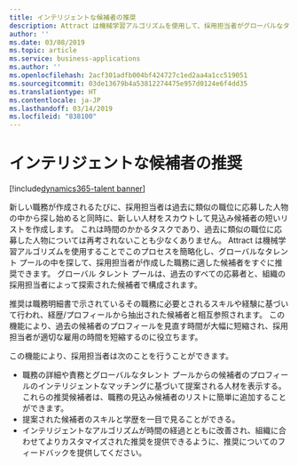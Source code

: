 ```yaml
---
title: インテリジェントな候補者の推奨
description: Attract は機械学習アルゴリズムを使用して、採用担当者がグローバルなタレント プールの中から新しい職務に適した候補者を探し出すのをサポートします。
author: ''
ms.date: 03/08/2019
ms.topic: article
ms.service: business-applications
ms.author: ''
ms.openlocfilehash: 2acf301adfb004bf424727c1ed2aa4a1cc519051
ms.sourcegitcommit: 03de13679b4a53812274475e957d0124e6f4dd35
ms.translationtype: HT
ms.contentlocale: ja-JP
ms.lasthandoff: 03/14/2019
ms.locfileid: "838100"
---
```

# <a name="intelligent-prospect-recommendations"></a>インテリジェントな候補者の推奨
[!include[dynamics365-talent banner](../../includes/dynamics365-talent.md)]

新しい職務が作成されるたびに、採用担当者は過去に類似の職位に応募した人物の中から探し始めると同時に、新しい人材をスカウトして見込み候補者の短いリストを作成します。 これは時間のかかるタスクであり、過去に類似の職位に応募した人物については再考されないことも少なくありません。 Attract は機械学習アルゴリズムを使用することでこのプロセスを簡略化し、グローバルなタレント プールの中を探して、採用担当者が作成した職務に適した候補者をすぐに推奨できます。 グローバル タレント プールは、過去のすべての応募者と、組織の採用担当者によって探索された候補者で構成されます。

推奨は職務明細書で示されているその職務に必要とされるスキルや経験に基づいて行われ、経歴/プロフィールから抽出された候補者と相互参照されます。 この機能により、過去の候補者のプロフィールを見直す時間が大幅に短縮され、採用担当者が適切な雇用の時間を短縮するのに役立ちます。 

この機能により、採用担当者は次のことを行うことができます。

- 職務の詳細や責務とグローバルなタレント プールからの候補者のプロフィールのインテリジェントなマッチングに基づいて提案される人材を表示する。 これらの推奨候補者は、職務の見込み候補者のリストに簡単に追加することができます。 
- 提案された候補者のスキルと学歴を一目で見ることができる。
- インテリジェントなアルゴリズムが時間の経過とともに改善され、組織に合わせてよりカスタマイズされた推奨を提供できるように、推奨についてのフィードバックを提供してください。 
